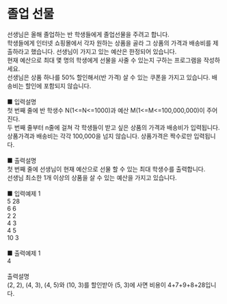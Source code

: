 # 졸업 선물
선생님은 올해 졸업하는 반 학생들에게 졸업선물을 주려고 합니다.<br>
학생들에게 인터넷 쇼핑몰에서 각자 원하는 상품을 골라 그 상품의 가격과 배송비를 제출하라고 했습니다. 선생님이 가지고 있는 예산은 한정되어 있습니다.<br>
현재 예산으로 최대 몇 명의 학생에게 선물을 사줄 수 있는지 구하는 프로그램을 작성하세요.<br>
선생님은 상품 하나를 50% 할인해서(반 가격) 살 수 있는 쿠폰을 가지고 있습니다. 배송비는 할인에 포함되지 않습니다.<br>
<br>
■ 입력설명<br>
첫 번째 줄에 반 학생수 N(1<=N<=1000)과 예산 M(1<=M<=100,000,000)이 주어진다.<br>
두 번째 줄부터 n줄에 걸쳐 각 학생들이 받고 싶은 상품의 가격과 배송비가 입력됩니다.<br>
상품가격과 배송비는 각각 100,000을 넘지 않습니다. 상품가격은 짝수로만 입력됩니다.<br>
<br>
■ 출력설명<br>
첫 번째 줄에 선생님이 현재 예산으로 선물 할 수 있는 최대 학생수를 출력합니다.<br>
선생님 최소한 1개 이상의 상품을 살 수 있는 예산을 가지고 있습니다.<br>
<br>
■ 입력예제 1<br>
5 28<br>
6 6<br>
2 2<br>
4 3<br>
4 5<br>
10 3<br>
<br>
■ 출력예제 1<br>
4<br>
<br>
출력설명<br>
(2, 2), (4, 3), (4, 5)와 (10, 3)를 할인받아 (5, 3)에 사면 비용이 4+7+9+8+28입니다.